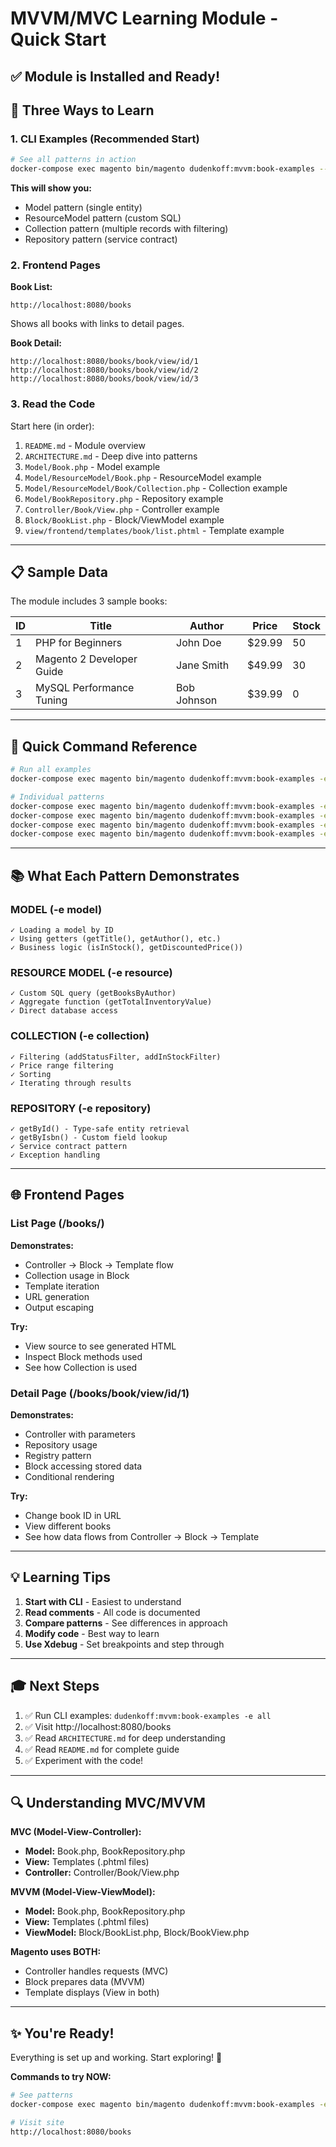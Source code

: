 # MVVM/MVC Learning Module - Quick Start

## ✅ Module is Installed and Ready!

## 🚀 Three Ways to Learn

### 1. **CLI Examples** (Recommended Start)

```bash
# See all patterns in action
docker-compose exec magento bin/magento dudenkoff:mvvm:book-examples --example=all
```

**This will show you:**
- Model pattern (single entity)
- ResourceModel pattern (custom SQL)
- Collection pattern (multiple records with filtering)
- Repository pattern (service contract)

### 2. **Frontend Pages**

**Book List:**
```
http://localhost:8080/books
```
Shows all books with links to detail pages.

**Book Detail:**
```
http://localhost:8080/books/book/view/id/1
http://localhost:8080/books/book/view/id/2
http://localhost:8080/books/book/view/id/3
```

### 3. **Read the Code**

Start here (in order):
1. `README.md` - Module overview
2. `ARCHITECTURE.md` - Deep dive into patterns
3. `Model/Book.php` - Model example
4. `Model/ResourceModel/Book.php` - ResourceModel example
5. `Model/ResourceModel/Book/Collection.php` - Collection example
6. `Model/BookRepository.php` - Repository example
7. `Controller/Book/View.php` - Controller example
8. `Block/BookList.php` - Block/ViewModel example
9. `view/frontend/templates/book/list.phtml` - Template example

---

## 📋 Sample Data

The module includes 3 sample books:

| ID | Title | Author | Price | Stock |
|----|-------|--------|-------|-------|
| 1 | PHP for Beginners | John Doe | $29.99 | 50 |
| 2 | Magento 2 Developer Guide | Jane Smith | $49.99 | 30 |
| 3 | MySQL Performance Tuning | Bob Johnson | $39.99 | 0 |

---

## 🎯 Quick Command Reference

```bash
# Run all examples
docker-compose exec magento bin/magento dudenkoff:mvvm:book-examples -e all

# Individual patterns
docker-compose exec magento bin/magento dudenkoff:mvvm:book-examples -e model
docker-compose exec magento bin/magento dudenkoff:mvvm:book-examples -e resource
docker-compose exec magento bin/magento dudenkoff:mvvm:book-examples -e collection
docker-compose exec magento bin/magento dudenkoff:mvvm:book-examples -e repository
```

---

## 📚 What Each Pattern Demonstrates

### MODEL (-e model)
```
✓ Loading a model by ID
✓ Using getters (getTitle(), getAuthor(), etc.)
✓ Business logic (isInStock(), getDiscountedPrice())
```

### RESOURCE MODEL (-e resource)
```
✓ Custom SQL query (getBooksByAuthor)
✓ Aggregate function (getTotalInventoryValue)
✓ Direct database access
```

### COLLECTION (-e collection)
```
✓ Filtering (addStatusFilter, addInStockFilter)
✓ Price range filtering
✓ Sorting
✓ Iterating through results
```

### REPOSITORY (-e repository)
```
✓ getById() - Type-safe entity retrieval
✓ getByIsbn() - Custom field lookup
✓ Service contract pattern
✓ Exception handling
```

---

## 🌐 Frontend Pages

### List Page (/books/)

**Demonstrates:**
- Controller → Block → Template flow
- Collection usage in Block
- Template iteration
- URL generation
- Output escaping

**Try:**
- View source to see generated HTML
- Inspect Block methods used
- See how Collection is used

### Detail Page (/books/book/view/id/1)

**Demonstrates:**
- Controller with parameters
- Repository usage
- Registry pattern
- Block accessing stored data
- Conditional rendering

**Try:**
- Change book ID in URL
- View different books
- See how data flows from Controller → Block → Template

---

## 💡 Learning Tips

1. **Start with CLI** - Easiest to understand
2. **Read comments** - All code is documented
3. **Compare patterns** - See differences in approach
4. **Modify code** - Best way to learn
5. **Use Xdebug** - Set breakpoints and step through

---

## 🎓 Next Steps

1. ✅ Run CLI examples: `dudenkoff:mvvm:book-examples -e all`
2. ✅ Visit http://localhost:8080/books
3. ✅ Read `ARCHITECTURE.md` for deep understanding
4. ✅ Read `README.md` for complete guide
5. ✅ Experiment with the code!

---

## 🔍 Understanding MVC/MVVM

**MVC (Model-View-Controller):**
- **Model:** Book.php, BookRepository.php
- **View:** Templates (.phtml files)
- **Controller:** Controller/Book/View.php

**MVVM (Model-View-ViewModel):**
- **Model:** Book.php, BookRepository.php
- **View:** Templates (.phtml files)
- **ViewModel:** Block/BookList.php, Block/BookView.php

**Magento uses BOTH:**
- Controller handles requests (MVC)
- Block prepares data (MVVM)
- Template displays (View in both)

---

## ✨ You're Ready!

Everything is set up and working. Start exploring! 🚀

**Commands to try NOW:**
```bash
# See patterns
docker-compose exec magento bin/magento dudenkoff:mvvm:book-examples -e all

# Visit site
http://localhost:8080/books
```

